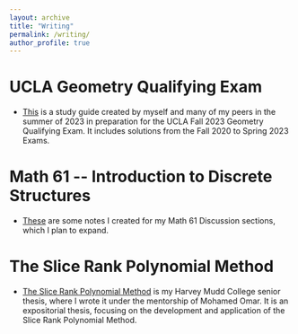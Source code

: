 ```yaml
---
layout: archive
title: "Writing"
permalink: /writing/
author_profile: true
---
```

  
UCLA Geometry Qualifying Exam
======
* [This](http://thomasmartinez0.github.io/files/GeometryStudyGuide.pdf) is a study guide created by myself and many of my peers in the summer of 2023 in preparation for the UCLA Fall 2023 Geometry Qualifying Exam. It includes solutions from the Fall 2020 to Spring 2023 Exams. 

Math 61 -- Introduction to Discrete Structures
======
* [These](http://thomasmartinez0.github.io/files/Math61MiscellaneousNotes.pdf) are some notes I created for my Math 61 Discussion sections, which I plan to expand.

The Slice Rank Polynomial Method
======
* [The Slice Rank Polynomial Method](https://scholarship.claremont.edu/cgi/viewcontent.cgi?article=1247&context=hmc_theses) is my Harvey Mudd College senior thesis, where I wrote it under the mentorship of Mohamed Omar. It is an expositorial thesis, focusing on the development and application of the Slice Rank Polynomial Method.